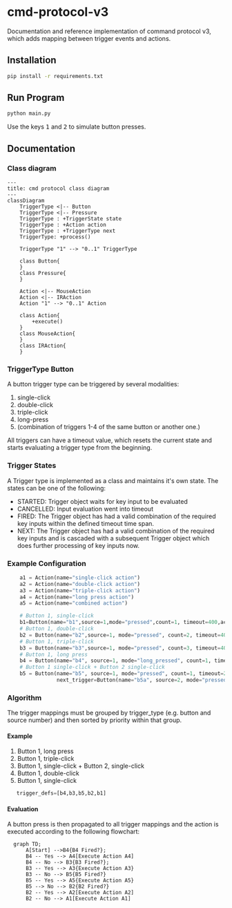 # cmd-protocol-v3

Documentation and reference implementation of command protocol v3, which adds mapping between trigger events and actions.

## Installation

```bash
pip install -r requirements.txt
```

## Run Program

```bash
python main.py
```
Use the keys <kbd>1</kbd> and <kbd>2</kbd> to simulate button presses.

## Documentation

### Class diagram

```mermaid
---
title: cmd protocol class diagram
---
classDiagram
    TriggerType <|-- Button
    TriggerType <|-- Pressure
    TriggerType : +TriggerState state
    TriggerType : +Action action
    TriggerType : +TriggerType next
    TriggerType: +process()

    TriggerType "1" --> "0..1" TriggerType

    class Button{
    }
    class Pressure{
    }

    Action <|-- MouseAction
    Action <|-- IRAction
    Action "1" --> "0..1" Action

    class Action{
        +execute()
    }
    class MouseAction{
    }
    class IRAction{
    }
```

### TriggerType Button

A button trigger type can be triggered by several modalities:

1. single-click
2. double-click
3. triple-click
4. long-press
5. (combination of triggers 1-4 of the same button or another one.)

All triggers can have a timeout value, which resets the current state and starts evaluating a trigger type from the beginning.

### Trigger States

A Trigger type is implemented as a class and maintains it's own state. 
The states can be one of the following:

* STARTED: Trigger object waits for key input to be evaluated
* CANCELLED: Input evaluation went into timeout
* FIRED: The Trigger object has had a valid combination of the required key inputs within the defined timeout time span.
* NEXT: The Trigger object has had a valid combination of the required key inputs and is cascaded with a subsequent Trigger object which does further processing of key inputs now.

### Example Configuration

```python
    a1 = Action(name="single-click action")
    a2 = Action(name="double-click action")
    a3 = Action(name="triple-click action")
    a4 = Action(name="long press action")
    a5 = Action(name="combined action")

    # Button 1, single-click
    b1=Button(name="b1",source=1,mode="pressed",count=1, timeout=400,action=a1)
    # Button 1, double-click
    b2 = Button(name="b2",source=1, mode="pressed", count=2, timeout=400, action=a2)
    # Button 1, triple-click
    b3 = Button(name="b3",source=1, mode="pressed", count=3, timeout=400, action=a3)
    # Button 1, long press
    b4 = Button(name="b4", source=1, mode="long_pressed", count=1, timeout=600, duration=100, action=a4)
    # Button 1 single-click + Button 2 single-click
    b5 = Button(name="b5", source=1, mode="pressed", count=1, timeout=200,
                next_trigger=Button(name="b5a", source=2, mode="pressed", count=1, timeout=200, action=a5)
```
### Algorithm

The trigger mappings must be grouped by trigger_type (e.g. button and source number) and then sorted by priority within that group.

#### Example

1. Button 1, long press
2. Button 1, triple-click
3. Button 1, single-click + Button 2, single-click
4. Button 1, double-click
5. Button 1, single-click

```python
   trigger_defs=[b4,b3,b5,b2,b1]
```

#### Evaluation

A button press is then propagated to all trigger mappings and the action is executed according to the following flowchart:

```mermaid
  graph TD;
      A[Start] -->B4{B4 Fired?};
      B4 -- Yes --> A4[Execute Action A4]
      B4 -- No --> B3{B3 Fired?};
      B3 -- Yes --> A3{Execute Action A3}
      B3 -- No --> B5{B5 Fired?}
      B5 -- Yes --> A5{Execute Action A5}
      B5 --> No --> B2{B2 Fired?}
      B2 -- Yes --> A2[Execute Action A2]
      B2 -- No --> A1[Execute Action A1]
```
